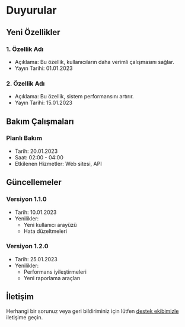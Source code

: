 # Duyurular

## Yeni Özellikler

### 1. Özellik Adı
- Açıklama: Bu özellik, kullanıcıların daha verimli çalışmasını sağlar.
- Yayın Tarihi: 01.01.2023

### 2. Özellik Adı
- Açıklama: Bu özellik, sistem performansını artırır.
- Yayın Tarihi: 15.01.2023

## Bakım Çalışmaları

### Planlı Bakım
- Tarih: 20.01.2023
- Saat: 02:00 - 04:00
- Etkilenen Hizmetler: Web sitesi, API

## Güncellemeler

### Versiyon 1.1.0
- Tarih: 10.01.2023
- Yenilikler:
    - Yeni kullanıcı arayüzü
    - Hata düzeltmeleri

### Versiyon 1.2.0
- Tarih: 25.01.2023
- Yenilikler:
    - Performans iyileştirmeleri
    - Yeni raporlama araçları

## İletişim
Herhangi bir sorunuz veya geri bildiriminiz için lütfen [destek ekibimizle](mailto:support@example.com) iletişime geçin.
